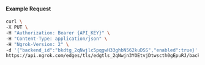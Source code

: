 <!-- Code generated for API Clients. DO NOT EDIT. -->

#### Example Request

```bash
curl \
-X PUT \
-H "Authorization: Bearer {API_KEY}" \
-H "Content-Type: application/json" \
-H "Ngrok-Version: 2" \
-d '{"backend_id":"bkdtg_2qNwjlc5pqgwH33ghbN562kuDSS","enabled":true}' \
https://api.ngrok.com/edges/tls/edgtls_2qNwjn3YOEtvjDtwscth0gEpuRJ/backend
```
